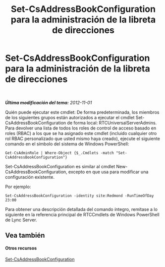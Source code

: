 ﻿---
title: Set-CsAddressBookConfiguration para la administración de la libreta de direcciones
TOCTitle: Set-CsAddressBookConfiguration para la administración de la libreta de direcciones
ms:assetid: 3a64ceb1-9f79-4f3b-bf33-eaf346dbd60d
ms:mtpsurl: https://technet.microsoft.com/es-es/library/Gg429700(v=OCS.15)
ms:contentKeyID: 48274970
ms.date: 01/07/2017
mtps_version: v=OCS.15
ms.translationtype: HT
---

# Set-CsAddressBookConfiguration para la administración de la libreta de direcciones

 

_**Última modificación del tema:** 2012-11-01_

Quién puede ejecutar este cmdlet: De forma predeterminada, los miembros de los siguientes grupos están autorizados a ejecutar el cmdlet Set-CsAddressBookConfiguration de forma local: RTCUniversalServerAdmins. Para devolver una lista de todos los roles de control de acceso basado en roles (RBAC) a los que se ha asignado este cmdlet (incluido cualquier otro rol RBAC personalizado que usted mismo haya creado), ejecute el siguiente comando en el símbolo del sistema de Windows PowerShell:

    Get-CsAdminRole | Where-Object {$_.Cmdlets -match "Set-CsAddressBookConfiguration"}

Set-CsAddressBookConfiguration es similar al cmdlet New-CsAddressBookConfiguration, excepto en que usa para modificar una configuración existente.

Por ejemplo:

    Set-CsAddressBookConfiguration -identity site:Redmond -RunTimeOfDay 23:00

Para obtener una descripción detallada del comando íntegro, remítase a lo siguiente en la referencia principal de RTCCmdlets de Windows PowerShell de Lync Server.

## Vea también

#### Otros recursos

[Set-CsAddressBookConfiguration](set-csaddressbookconfiguration.md)


